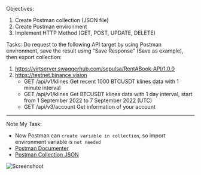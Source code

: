 Objectives:
1. Create Postman collection (JSON file)
2. Create Postman environment
3. Implement HTTP Method (GET, POST, UPDATE, DELETE) 

Tasks:
Do request to the following API target by using Postman environment, save the result using “Save Response” (Save as example), then export collection:

1. https://virtserver.swaggerhub.com/sepulsa/RentABook-API/1.0.0
2. https://testnet.binance.vision
    - GET /api/v1/klines Get recent 1000 BTCUSDT klines data with 1 minute interval
    - GET /api/v1/klines Get BTCUSDT klines data with 1 day interval, start from 1 September 2022 to 7 September 2022 (UTC)
    - GET /api/v3/account Get information of your account

---
Note My Task:
- Now Postman can ``create variable in collection``, so import environment variable is ``not needed``
- [Postman Documenter](https://documenter.getpostman.com/view/4289441/2s7YYr74Me)
- [Postman Collection JSON](https://raw.githubusercontent.com/rafiudd/Golang-Mini-Course-Alterra/master/DAY-1/Advanced%20Golang%20Mini%20Course%20-%20Alterra.postman_collection.json)

![Screenshoot](https://raw.github.com/rafiudd/Golang-Mini-Course-Alterra/master/DAY-1/collection_variables.png)